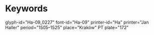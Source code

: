 # Keywords
glyph-id="Ha-09_0227"
font-id="Ha-09"
printer-id="Ha"
printer="Jan Haller"
period="1505–1525"
place="Kraków"
PT plate="172"
